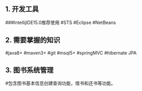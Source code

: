 ## 1. 开发工具

###IntellijIDE15.0推荐使用
#STS
#Eclipse 
#NetBeans
	
## 2. 需要掌握的知识
#java8+
#maven3+
#git
#msql5+
#springMVC
#hibernate JPA
	
## 3. 图书系统管理
#包含图书基本信息创建查询功能，借书和还书等功能。
	

